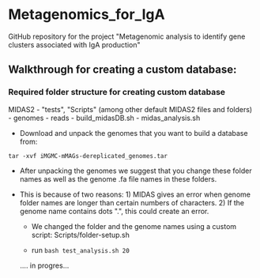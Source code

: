 # Metagenomics_for_IgA
GitHub repository for the project "Metagenomic analysis to identify gene clusters associated with IgA production"


## Walkthrough for creating a custom database:

### Required folder structure for creating custom database


MIDAS2
    - "tests", "Scripts" (among other default MIDAS2 files and folders)
      - genomes
      - reads
      - build_midasDB.sh
      - midas_analysis.sh

- Download and unpack the genomes that you want to build a database from:

`tar -xvf iMGMC-mMAGs-dereplicated_genomes.tar`

- After unpacking the genomes we suggest that you change these folder names as well as the genome .fa file names in these folders.
  
- This is because of two reasons: 1) MIDAS gives an error when genome folder names are longer than certain numbers of characters. 2) If the genome name contains dots ".", this could create an error.

    - We changed the folder and the genome names using a custom script: Scripts/folder-setup.sh





    - run  `bash test_analysis.sh 20`
    
    
    .... in progres...
